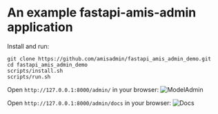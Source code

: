 # An example fastapi-amis-admin application

Install and run:

```shell
git clone https://github.com/amisadmin/fastapi_amis_admin_demo.git
cd fastapi_amis_admin_demo
scripts/install.sh
scripts/run.sh
```

Open `http://127.0.0.1:8000/admin/` in your browser:
![ModelAdmin](https://raw.githubusercontent.com/amisadmin/fastapi_amis_admin_demo/master/upload/img/ModelAdmin.png)

Open `http://127.0.0.1:8000/admin/docs` in your browser:
![Docs](https://raw.githubusercontent.com/amisadmin/fastapi_amis_admin_demo/master/upload/img/Docs.png)